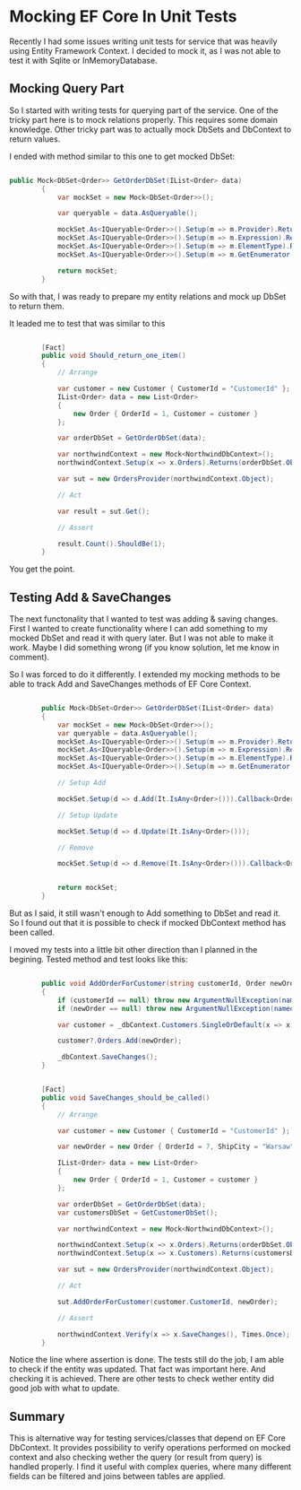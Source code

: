 Mocking EF Core In Unit Tests
=============================

Recently I had some issues writing unit tests for service that was heavily using Entity Framework Context.
I decided to mock it, as I was not able to test it with Sqlite or InMemoryDatabase.

## Mocking Query Part
So I started with writing tests for querying part of the service. 
One of the tricky part here is to mock relations properly. This requires some domain knowledge.
Other tricky part was to actually mock DbSets and DbContext to return values.

I ended with method similar to this one to get mocked DbSet:

```csharp

public Mock<DbSet<Order>> GetOrderDbSet(IList<Order> data)
        {
            var mockSet = new Mock<DbSet<Order>>();

            var queryable = data.AsQueryable();

            mockSet.As<IQueryable<Order>>().Setup(m => m.Provider).Returns(queryable.Provider);
            mockSet.As<IQueryable<Order>>().Setup(m => m.Expression).Returns(queryable.Expression);
            mockSet.As<IQueryable<Order>>().Setup(m => m.ElementType).Returns(queryable.ElementType);
            mockSet.As<IQueryable<Order>>().Setup(m => m.GetEnumerator()).Returns(queryable.GetEnumerator());

            return mockSet;
        }
```

So with that, I was ready to prepare my entity relations and mock up DbSet to return them.

It leaded me to test that was similar to this

```csharp

        [Fact]
        public void Should_return_one_item()
        {
            // Arrange

            var customer = new Customer { CustomerId = "CustomerId" };
            IList<Order> data = new List<Order>
            {
                new Order { OrderId = 1, Customer = customer }
            };

            var orderDbSet = GetOrderDbSet(data);

            var northwindContext = new Mock<NorthwindDbContext>();
            northwindContext.Setup(x => x.Orders).Returns(orderDbSet.Object);

            var sut = new OrdersProvider(northwindContext.Object);

            // Act

            var result = sut.Get();

            // Assert

            result.Count().ShouldBe(1);
        }
```

You get the point.

## Testing Add & SaveChanges
The next functonality that I wanted to test was adding & saving changes.
First I wanted to create functionality where I can add something to my mocked DbSet and read it with query later.
But I was not able to make it work. Maybe I did something wrong (if you know solution, let me know in comment).

So I was forced to do it differently. I extended my mocking methods to be able to track Add and SaveChanges methods of EF Core Context.

```csharp

        public Mock<DbSet<Order>> GetOrderDbSet(IList<Order> data)
        {
            var mockSet = new Mock<DbSet<Order>>();
            var queryable = data.AsQueryable();
            mockSet.As<IQueryable<Order>>().Setup(m => m.Provider).Returns(queryable.Provider);
            mockSet.As<IQueryable<Order>>().Setup(m => m.Expression).Returns(queryable.Expression);
            mockSet.As<IQueryable<Order>>().Setup(m => m.ElementType).Returns(queryable.ElementType);
            mockSet.As<IQueryable<Order>>().Setup(m => m.GetEnumerator()).Returns(queryable.GetEnumerator());

            // Setup Add

            mockSet.Setup(d => d.Add(It.IsAny<Order>())).Callback<Order>((s) => data.Add(s));

            // Setup Update

            mockSet.Setup(d => d.Update(It.IsAny<Order>()));

            // Remove

            mockSet.Setup(d => d.Remove(It.IsAny<Order>())).Callback<Order>((s) => data.Remove(s));


            return mockSet;
        }
```

But as I said, it still wasn't enough to Add something to DbSet and read it.
So I found out that it is possible to check if mocked DbContext method has been called.

I moved my tests into a little bit other direction than I planned in the begining.
Tested method and test looks like this:

```csharp

        public void AddOrderForCustomer(string customerId, Order newOrder)
        {
            if (customerId == null) throw new ArgumentNullException(nameof(customerId));
            if (newOrder == null) throw new ArgumentNullException(nameof(newOrder));

            var customer = _dbContext.Customers.SingleOrDefault(x => x.CustomerId == customerId);

            customer?.Orders.Add(newOrder);

            _dbContext.SaveChanges();
        }
```

```csharp

        [Fact]
        public void SaveChanges_should_be_called()
        {
            // Arrange

            var customer = new Customer { CustomerId = "CustomerId" };

            var newOrder = new Order { OrderId = 7, ShipCity = "Warsaw"};

            IList<Order> data = new List<Order>
            {
                new Order { OrderId = 1, Customer = customer }
            };

            var orderDbSet = GetOrderDbSet(data);
            var customersDbSet = GetCustomerDbSet();

            var northwindContext = new Mock<NorthwindDbContext>();

            northwindContext.Setup(x => x.Orders).Returns(orderDbSet.Object);
            northwindContext.Setup(x => x.Customers).Returns(customersDbSet.Object);

            var sut = new OrdersProvider(northwindContext.Object);

            // Act

            sut.AddOrderForCustomer(customer.CustomerId, newOrder);

            // Assert

            northwindContext.Verify(x => x.SaveChanges(), Times.Once);
        }
```

Notice the line where assertion is done.
The tests still do the job, I am able to check if the entity was updated. That fact was important here. 
And checking it is achieved.
There are other tests to check wether entity did good job with what to update.

## Summary
This is alternative way for testing services/classes that depend on EF Core DbContext.
It provides possibility to verify operations performed on mocked context and also checking wether the query (or result from query) is handled properly.
I find it useful with complex queries, where many different fields can be filtered and joins between tables are applied.
